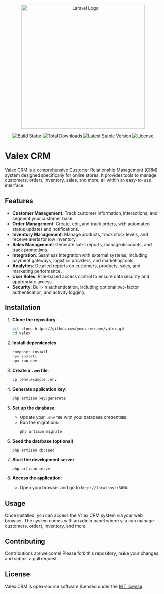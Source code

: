 <p align="center"><a href="https://laravel.com" target="_blank"><img src="https://raw.githubusercontent.com/laravel/art/master/logo-lockup/5%20SVG/2%20CMYK/1%20Full%20Color/laravel-logolockup-cmyk-red.svg" width="400" alt="Laravel Logo"></a></p>

<p align="center">
<a href="https://github.com/laravel/framework/actions"><img src="https://github.com/laravel/framework/workflows/tests/badge.svg" alt="Build Status"></a>
<a href="https://packagist.org/packages/laravel/framework"><img src="https://img.shields.io/packagist/dt/laravel/framework" alt="Total Downloads"></a>
<a href="https://packagist.org/packages/laravel/framework"><img src="https://img.shields.io/packagist/v/laravel/framework" alt="Latest Stable Version"></a>
<a href="https://packagist.org/packages/laravel/framework"><img src="https://img.shields.io/packagist/l/laravel/framework" alt="License"></a>
</p>

# Valex CRM

Valex CRM is a comprehensive Customer Relationship Management (CRM) system designed specifically for online stores. It provides tools to manage customers, orders, inventory, sales, and more, all within an easy-to-use interface.

## Features

- **Customer Management**: Track customer information, interactions, and segment your customer base.
- **Order Management**: Create, edit, and track orders, with automated status updates and notifications.
- **Inventory Management**: Manage products, track stock levels, and receive alerts for low inventory.
- **Sales Management**: Generate sales reports, manage discounts, and track promotions.
- **Integration**: Seamless integration with external systems, including payment gateways, logistics providers, and marketing tools.
- **Analytics**: Detailed reports on customers, products, sales, and marketing performance.
- **User Roles**: Role-based access control to ensure data security and appropriate access.
- **Security**: Built-in authentication, including optional two-factor authentication, and activity logging.

## Installation

1. **Clone the repository**:
    ```bash
    git clone https://github.com/yourusername/valex.git
    cd valex
    ```

2. **Install dependencies**:
    ```bash
    composer install
    npm install
    npm run dev
    ```

3. **Create a `.env` file**:
    ```bash
    cp .env.example .env
    ```

4. **Generate application key**:
    ```bash
    php artisan key:generate
    ```

5. **Set up the database**:
    - Update your `.env` file with your database credentials.
    - Run the migrations:
      ```bash
      php artisan migrate
      ```

6. **Seed the database (optional)**:
    ```bash
    php artisan db:seed
    ```

7. **Start the development server**:
    ```bash
    php artisan serve
    ```

8. **Access the application**:
    - Open your browser and go to `http://localhost:8000`.

## Usage

Once installed, you can access the Valex CRM system via your web browser. The system comes with an admin panel where you can manage customers, orders, inventory, and more.

## Contributing

Contributions are welcome! Please fork this repository, make your changes, and submit a pull request.

## License

Valex CRM is open-source software licensed under the [MIT license](LICENSE).
